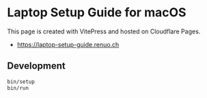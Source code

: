 # Laptop Setup Guide for macOS

This page is created with VitePress and hosted on Cloudflare Pages.

- <https://laptop-setup-guide.renuo.ch>

## Development

```bash
bin/setup
bin/run
```
